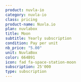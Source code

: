 ```yaml
---
product: nuvla-io
category: nuvla-io
class: pricing
product-name: Nuvla.io
plan: nuvlabox
title: Moon
subtitle: Yearly subscription
condition: Pay per unit
nb_price: "5.00"
unit: NuvlaBox
color: 664B91
icon: fad fa-space-station-moon
subscription: 25'000
type: subscription
---
```

